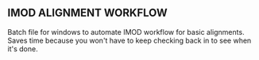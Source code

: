 <h2>IMOD ALIGNMENT WORKFLOW</h2> 
  <p>Batch file for windows to automate IMOD workflow for basic alignments.<br>
Saves time because you won't have to keep checking back in to see when it's done.</p>

